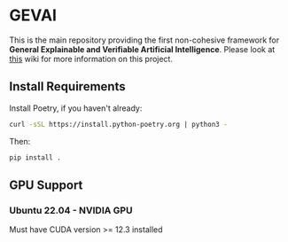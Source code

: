 # GEVAI

This is the main repository providing the first non-cohesive framework for **General Explainable and Verifiable Artificial Intelligence**. Please look at [this](https://github.com/LogDS/GEVAI/wiki) wiki for more information on this project.

## Install Requirements
Install Poetry, if you haven't already:
```bash
curl -sSL https://install.python-poetry.org | python3 -
```

Then:
```bash
pip install .
```

## GPU Support
### Ubuntu 22.04 - NVIDIA GPU
Must have CUDA version >= 12.3 installed